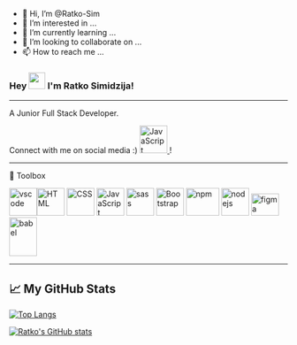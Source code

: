 - 👋 Hi, I’m @Ratko-Sim
- 👀 I’m interested in ...
- 🌱 I’m currently learning ...
- 💞️ I’m looking to collaborate on ...
- 📫 How to reach me ...

### Hey <img src="https://raw.githubusercontent.com/MartinHeinz/MartinHeinz/master/wave.gif" width="30px"> I'm Ratko Simidzija!

---

A Junior Full Stack Developer.

Connect with me on social media :)
[<img src="https://cdn.jsdelivr.net/gh/devicons/devicon/icons/linkedin/linkedin-original.svg" alt="JavaScript" width="50" height="50"/>
](https://linkedin.com/in/ratkosimidzija)!

---

🧰 Toolbox


<img src="https://cdn.jsdelivr.net/gh/devicons/devicon/icons/vscode/vscode-original.svg" alt="vscode" width="50" height="50"/><img src="https://cdn.jsdelivr.net/gh/devicons/devicon/icons/html5/html5-original.svg" alt="HTML" width="50" height="50"/>
<img src="https://cdn.jsdelivr.net/gh/devicons/devicon/icons/css3/css3-original.svg" alt="CSS" width="50" height="50"/>
<img src="https://cdn.jsdelivr.net/gh/devicons/devicon/icons/javascript/javascript-original.svg" alt="JavaScript" width="50" height="50"/>
<img src="https://cdn.jsdelivr.net/gh/devicons/devicon/icons/sass/sass-original.svg" alt="sass" width="50" height="50"/>
<img src="https://cdn.jsdelivr.net/gh/devicons/devicon/icons/bootstrap/bootstrap-plain.svg" alt="Bootstrap" width="50" height="50"/>
<img src="https://cdn.jsdelivr.net/gh/devicons/devicon/icons/npm/npm-original-wordmark.svg" alt="npm" width="60" height="50"/>
<img src="https://cdn.jsdelivr.net/gh/devicons/devicon/icons/nodejs/nodejs-plain-wordmark.svg" alt="nodejs" width="50" height="50"/>
<img src="https://cdn.jsdelivr.net/gh/devicons/devicon/icons/figma/figma-original.svg" alt="figma" width="50" height="40"/>
<img src="https://cdn.jsdelivr.net/gh/devicons/devicon/icons/babel/babel-original.svg" alt="babel" width="50" height="70"/>



---

## &#x1f4c8; My GitHub Stats

[![Top Langs](https://github-readme-stats.vercel.app/api/top-langs/?username=mattupham&hide=shell&theme=radical)](https://github.com/ratko-sim)

[![Ratko's GitHub stats](https://github-readme-stats.vercel.app/api?username=mattupham&theme=radical)](https://github.com/ratko-sim)
